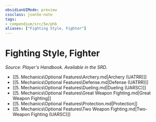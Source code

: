 ```yaml
---
obsidianUIMode: preview
cssclass: json5e-note
tags:
- compendium/src/5e/phb
aliases: ["Fighting Style, Fighter"]
---
```

# Fighting Style, Fighter
*Source: Player's Handbook. Available in the SRD.* 

- [[5. Mechanics\Optional Features\Archery.md|Archery (UATRR)]]
- [[5. Mechanics\Optional Features\Defense.md|Defense (UATRR)]]
- [[5. Mechanics\Optional Features\Dueling.md|Dueling (UARSC)]]
- [[5. Mechanics\Optional Features\Great Weapon Fighting.md|Great Weapon Fighting]]
- [[5. Mechanics\Optional Features\Protection.md|Protection]]
- [[5. Mechanics\Optional Features\Two Weapon Fighting.md|Two-Weapon Fighting (UARSC)]]